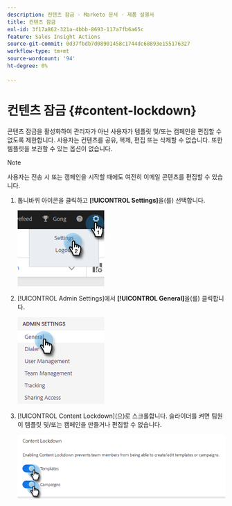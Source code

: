 ```yaml
---
description: 컨텐츠 잠금 - Marketo 문서 - 제품 설명서
title: 컨텐츠 잠금
exl-id: 3f17a862-321a-4bbb-8693-117a7fb6a65c
feature: Sales Insight Actions
source-git-commit: 0d37fbdb7d08901458c1744dc68893e155176327
workflow-type: tm+mt
source-wordcount: '94'
ht-degree: 0%

---
```


# 컨텐츠 잠금 {#content-lockdown}

콘텐츠 잠금을 활성화하여 관리자가 아닌 사용자가 템플릿 및/또는 캠페인을 편집할 수 없도록 제한합니다. 사용자는 컨텐츠를 공유, 복제, 편집 또는 삭제할 수 없습니다. 또한 템플릿을 보관할 수 있는 옵션이 없습니다.

>[!NOTE]
>
>사용자는 전송 시 또는 캠페인을 시작할 때에도 여전히 이메일 콘텐츠를 편집할 수 있습니다.

1. 톱니바퀴 아이콘을 클릭하고 **[!UICONTROL Settings]**&#x200B;을(를) 선택합니다.

   ![](assets/content-lockdown-1.png)

1. [!UICONTROL Admin Settings]에서 **[!UICONTROL General]**&#x200B;을(를) 클릭합니다.

   ![](assets/content-lockdown-2.png)

1. [!UICONTROL Content Lockdown]&#x200B;(으)로 스크롤합니다. 슬라이더를 켜면 팀원이 템플릿 및/또는 캠페인을 만들거나 편집할 수 없습니다.

   ![](assets/content-lockdown-3.png)

